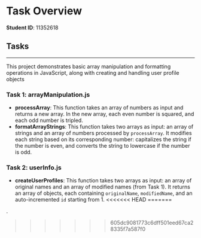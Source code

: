# Task Overview

**Student ID**: 11352618

## Tasks
---

This project demonstrates basic array manipulation and formatting operations in JavaScript, along with creating and handling user profile objects

### Task 1: arrayManipulation.js
- **processArray**: This function takes an array of numbers as input and returns a new array. In the new array, each even number is squared, and each odd number is tripled.
- **formatArrayStrings**: This function takes two arrays as input: an array of strings and an array of numbers processed by `processArray`. It modifies each string based on its corresponding number: capitalizes the string if the number is even, and converts the string to lowercase if the number is odd.

### Task 2: userInfo.js
- **createUserProfiles**: This function takes two arrays as input: an array of original names and an array of modified names (from Task 1). It returns an array of objects, each containing `originalName`, `modifiedName`, and an auto-incremented `id` starting from 1.
<<<<<<< HEAD
=======



.
>>>>>>> 605dc9081773c6dff501eed67ca28335f7a587f0
